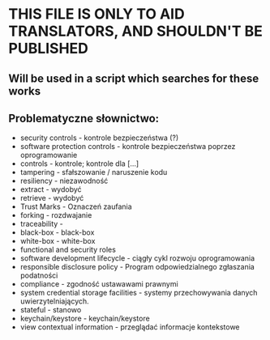 # THIS FILE IS ONLY TO AID TRANSLATORS, AND SHOULDN'T BE PUBLISHED
## Will be used in a script which searches for these works

## Problematyczne słownictwo:
- security controls - kontrole bezpieczeństwa (?)
- software protection controls - kontrole bezpieczeństwa poprzez oprogramowanie
- controls - kontrole; kontrole dla [...]
- tampering - sfałszowanie / naruszenie kodu
- resiliency - niezawodność
- extract - wydobyć
- retrieve - wydobyć
- Trust Marks - Oznaczeń zaufania
- forking - rozdwajanie
- traceability -
- black-box - black-box
- white-box - white-box
- functional and security roles
- software development lifecycle - ciągły cykl rozwoju oprogramowania
- responsible disclosure policy - Program odpowiedzialnego zgłaszania podatności
- compliance - zgodność ustawawami prawnymi
- system credential storage facilities - systemy przechowywania danych uwierzytelniających.
- stateful - stanowo
- keychain/keystore - keychain/keystore
- view contextual information - przeglądać informacje kontekstowe
